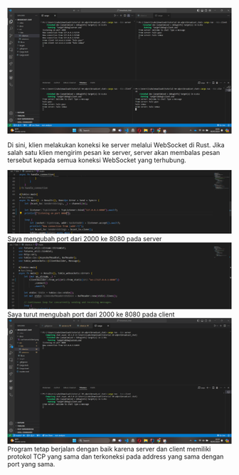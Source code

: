 ![](docs/run1server3client.png)

Di sini, klien melakukan koneksi ke server melalui WebSocket di Rust. Jika salah satu klien mengirim pesan ke server, server akan membalas pesan
tersebut kepada semua koneksi WebSocket yang terhubung.

![](docs/perubahan-pada-server.png)
Saya mengubah port dari 2000 ke 8080 pada server
![](docs/perubahan-pada-client.png)
Saya turut mengubah port dari 2000 ke 8080 pada client
![](docs/setelahgantiport.png)
Program tetap berjalan dengan baik karena server dan client memiliki protokol TCP yang sama
dan terkoneksi pada address yang sama dengan port yang sama.
